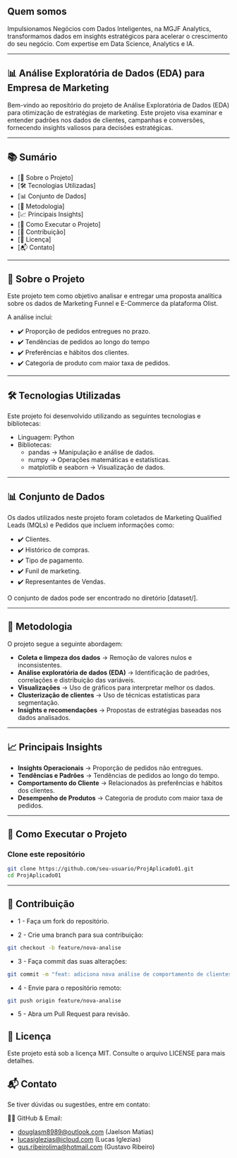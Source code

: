 ## Quem somos

Impulsionamos Negócios com Dados Inteligentes, na MGJF Analytics, transformamos dados em insights estratégicos para acelerar o crescimento do seu negócio. Com expertise em Data Science, Analytics e IA.


---

## 📊 Análise Exploratória de Dados (EDA) para Empresa de Marketing

Bem-vindo ao repositório do projeto de Análise Exploratória de Dados (EDA) para otimização de estratégias de marketing. Este projeto visa examinar e entender padrões nos dados de clientes, campanhas e conversões, fornecendo insights valiosos para decisões estratégicas.

---
## 📚 Sumário

- [📌 Sobre o Projeto]
- [🛠️ Tecnologias Utilizadas]
- [📊 Conjunto de Dados]
- [🧐 Metodologia]
- [📈 Principais Insights]
- [🚀 Como Executar o Projeto]
- [🤝 Contribuição]
- [📄 Licença]
- [📬 Contato]
---

## 📌 Sobre o Projeto

Este projeto tem como objetivo analisar e entregar uma proposta analítica sobre os dados de Marketing Funnel e E-Commerce da plataforma Olist.

A análise inclui:

- ✔️ Proporção de pedidos entregues no prazo.
- ✔️ Tendências de pedidos ao longo do tempo
- ✔️ Preferências e hábitos dos clientes.
- ✔️ Categoria de produto com maior taxa de pedidos.

---

##  🛠️ Tecnologias Utilizadas

Este projeto foi desenvolvido utilizando as seguintes tecnologias e bibliotecas:

- Linguagem: Python
- Bibliotecas:
    - pandas → Manipulação e análise de dados.
    - numpy → Operações matemáticas e estatísticas.
    - matplotlib e seaborn → Visualização de dados.
---

## 📊 Conjunto de Dados

Os dados utilizados neste projeto foram coletados de Marketing Qualified Leads (MQLs) e Pedidos que incluem informações como:

- ✔️ Clientes.
- ✔️ Histórico de compras.
- ✔️ Tipo de pagamento.
- ✔️ Funil de marketing.
- ✔️ Representantes de Vendas.

O conjunto de dados pode ser encontrado no diretório [dataset/].

---

## 🧐 Metodologia

O projeto segue a seguinte abordagem:

- **Coleta e limpeza dos dados** → Remoção de valores nulos e inconsistentes.
- **Análise exploratória de dados (EDA)** → Identificação de padrões, correlações e distribuição das variáveis.
- **Visualizações** → Uso de gráficos para interpretar melhor os dados.
- **Clusterização de clientes** → Uso de técnicas estatísticas para segmentação.
- **Insights e recomendações** → Propostas de estratégias baseadas nos dados analisados.

---

## 📈 Principais Insights

- **Insights Operacionais** → Proporção de pedidos não entregues.
- **Tendências e Padrões** → Tendências de pedidos ao longo do tempo.
- **Comportamento do Cliente** → Relacionados às preferências e hábitos dos clientes.
- **Desempenho de Produtos** → Categoria de produto com maior taxa de pedidos.

---

## 🚀 Como Executar o Projeto

### Clone este repositório  

```sh
git clone https://github.com/seu-usuario/ProjAplicado01.git
cd ProjAplicado01
```
---

## 🤝 Contribuição

- 1 - Faça um fork do repositório.

- 2 - Crie uma branch para sua contribuição:
```sh
git checkout -b feature/nova-analise
```
- 3 - Faça commit das suas alterações:
```sh
git commit -m "feat: adiciona nova análise de comportamento de clientes"
```
- 4 - Envie para o repositório remoto:
```sh
git push origin feature/nova-analise
```
- 5 - Abra um Pull Request para revisão.

## 📄 Licença

Este projeto está sob a licença MIT. Consulte o arquivo LICENSE para mais detalhes.

## 📬 Contato

Se tiver dúvidas ou sugestões, entre em contato:

📧🐙 GitHub & Email: 
- douglasm8989@outlook.com (Jaelson Matias)
- lucasiglezias@icloud.com (Lucas Iglezias)
- gus.ribeirolima@hotmail.com (Gustavo Ribeiro)


